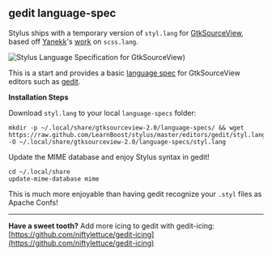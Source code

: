 ## gedit language-spec

 Stylus ships with a temporary version of `styl.lang` for [GtkSourceView](http://live.gnome.org/GtkSourceView), based off [Yanekk](https://github.com/yanekk)'s [work](https://github.com/gmate/gmate/blob/master/lang-specs/scss.lang) on `scss.lang`.
 
 ![Stylus Language Specification for GtkSourceView](http://i.imgur.com/uBppL.png))

 This is a start and provides a basic [language spec](http://live.gnome.org/Gedit/NewLanguage) for GtkSourceView editors such as [gedit](http://projects.gnome.org/gedit/).

 **Installation Steps**
 
 Download `styl.lang` to your local `language-specs` folder:
 
    mkdir -p ~/.local/share/gtksourceview-2.0/language-specs/ && wget https://raw.github.com/LearnBoost/stylus/master/editors/gedit/styl.lang -O ~/.local/share/gtksourceview-2.0/language-specs/styl.lang

 Update the MIME database and enjoy Stylus syntax in gedit!
 
    cd ~/.local/share
    update-mime-database mime
 
 This is much more enjoyable than having gedit recognize your `.styl` files as Apache Confs!
 
 ---
 
 **Have a sweet tooth?**  Add more icing to gedit with gedit-icing: [https://github.com/niftylettuce/gedit-icing](https://github.com/niftylettuce/gedit-icing)

